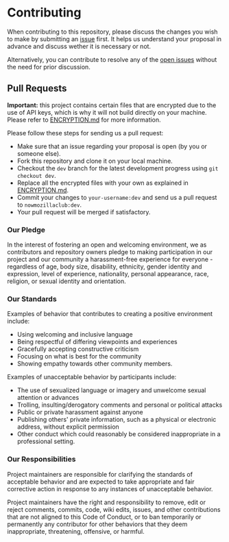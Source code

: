 # Contributing

When contributing to this repository, please discuss the changes you wish to make by submitting an [issue](https://github.com/nowmozillaclub/eldersconnect-junior/issues) first. It helps us understand your proposal in advance and discuss wether it is necessary or not.

Alternatively, you can contribute to resolve any of the [open issues](https://github.com/nowmozillaclub/eldersconnect-junior/issues) without the need for prior discussion.

## Pull Requests

**Important:** this project contains certain files that are encrypted due to the use of API keys, which is why it will not build directly on your machine. Please refer to [ENCRYPTION.md](ENCRYPTION.md) for more information.

Please follow these steps for sending us a pull request:

-   Make sure that an issue regarding your proposal is open (by you or someone else).
-   Fork this repository and clone it on your local machine.
-   Checkout the `dev` branch for the latest development progress using `git checkout dev`.
-   Replace all the encrypted files with your own as explained in [ENCRYPTION.md](ENCRYPTION.md).
-   Commit your changes to `your-username:dev` and send us a pull request to `nowmozillaclub:dev`.
-   Your pull request will be merged if satisfactory.

### Our Pledge

In the interest of fostering an open and welcoming environment, we as contributors and repository owners pledge to making participation in our project and our community a harassment-free experience for everyone - regardless of age, body size, disability, ethnicity, gender identity and expression, level of experience, nationality, personal appearance, race, religion, or sexual identity and orientation.

### Our Standards

Examples of behavior that contributes to creating a positive environment
include:

-   Using welcoming and inclusive language
-   Being respectful of differing viewpoints and experiences
-   Gracefully accepting constructive criticism
-   Focusing on what is best for the community
-   Showing empathy towards other community members.

Examples of unacceptable behavior by participants include:

-   The use of sexualized language or imagery and unwelcome sexual attention or advances
-   Trolling, insulting/derogatory comments and personal or political attacks
-   Public or private harassment against anyone
-   Publishing others' private information, such as a physical or electronic address, without explicit permission
-   Other conduct which could reasonably be considered inappropriate in a professional setting.

### Our Responsibilities

Project maintainers are responsible for clarifying the standards of acceptable behavior and are expected to take appropriate and fair corrective action in response to any instances of unacceptable behavior.

Project maintainers have the right and responsibility to remove, edit or reject comments, commits, code, wiki edits, issues, and other contributions that are not aligned to this Code of Conduct, or to ban temporarily or permanently any contributor for other behaviors that they deem inappropriate, threatening, offensive, or harmful.
